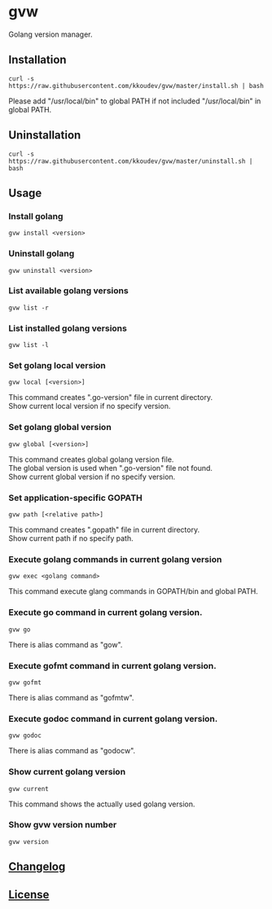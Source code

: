 # gvw

Golang version manager.

## Installation

```
curl -s https://raw.githubusercontent.com/kkoudev/gvw/master/install.sh | bash
```

Please add "/usr/local/bin" to global PATH if not included "/usr/local/bin" in global PATH.

## Uninstallation

```
curl -s https://raw.githubusercontent.com/kkoudev/gvw/master/uninstall.sh | bash
```

## Usage

### Install golang

```
gvw install <version>
```

### Uninstall golang

```
gvw uninstall <version>
```

### List available golang versions

```
gvw list -r
```

### List installed golang versions

```
gvw list -l
```

### Set golang local version

```
gvw local [<version>]
```

This command creates ".go-version" file in current directory.  
Show current local version if no specify version.

### Set golang global version

```
gvw global [<version>]
```

This command creates global golang version file.  
The global version is used when ".go-version" file not found.  
Show current global version if no specify version.

### Set application-specific GOPATH

```
gvw path [<relative path>]
```

This command creates ".gopath" file in current directory.  
Show current path if no specify path.

### Execute golang commands in current golang version

```
gvw exec <golang command>
```

This command execute glang commands in GOPATH/bin and global PATH.

### Execute go command in current golang version.

```
gvw go
```

There is alias command as "gow".

### Execute gofmt command in current golang version.

```
gvw gofmt
```

There is alias command as "gofmtw".

### Execute godoc command in current golang version.

```
gvw godoc
```

There is alias command as "godocw".

### Show current golang version

```
gvw current
```

This command shows the actually used golang version.

### Show gvw version number

```
gvw version
```

## [Changelog](CHANGELOG.md)

## [License](LICENSE)
